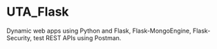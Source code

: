 # UTA_Flask
Dynamic web apps using Python and Flask, Flask-MongoEngine, Flask-Security, test REST APIs using Postman.
